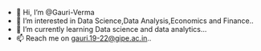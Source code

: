 - 👋 Hi, I’m @Gauri-Verma
- 👀 I’m interested in Data Science,Data Analysis,Economics and Finance..
- 🌱 I’m currently learning Data science and data analytics...
- 📫 Reach me on gauri.19-22@gipe.ac.in..

<!---
Gauri-Verma/Gauri-Verma is a ✨ special ✨ repository because its `README.md` (this file) appears on your GitHub profile.
You can click the Preview link to take a look at your changes.
--->
